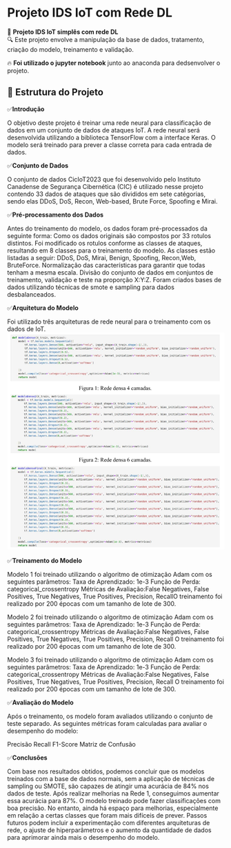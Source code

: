 # Projeto IDS IoT com Rede DL

📡 **Projeto IDS IoT simplês com rede DL**  
🔍 Este projeto envolve a manipulação da base de dados, tratamento, criação do modelo, treinamento e validação.

🔥 **Foi utilizado o jupyter notebook** junto ao anaconda para dedsenvolver o projeto.
## 📂 Estrutura do Projeto

✅**Introdução**

O objetivo deste projeto é treinar uma rede neural para classificação de dados em um conjunto
de dados de ataques IoT. A rede neural será desenvolvida utilizando a biblioteca TensorFlow
com a interface Keras. O modelo será treinado para prever a classe correta para cada entrada
de dados.

✅**Conjunto de Dados**

O conjunto de dados CicIoT2023 que foi desenvolvido pelo
Instituto Canadense de
Segurança Cibernética (CIC) é utilizado nesse projeto contendo 33 dados de ataques que são
divididos em sete catégorias, sendo elas DDoS, DoS, Recon, Web-based, Brute Force,
Spoofing e Mirai.

✅**Pré-processamento dos Dados**

Antes do treinamento do modelo, os dados foram pré-processados da seguinte forma:
Como os dados originais são compostos por 33 rotulos distintos. Foi modificado os rotulos
conforme as classes de ataques, resultando em 8 classes para o treinamento do modelo. As
classes estão listadas a seguir:
DDoS, DoS, Mirai, Benign, Spoofing, Recon,Web, BruteForce.
Normalização das características para garantir que todas tenham a mesma escala.
Divisão do conjunto de dados em conjuntos de treinamento, validação e teste na proporção
X:Y:Z.
Foram criados bases de dados utilizando técnicas de smote e sampling para dados
desbalanceados.

✅**Arquitetura do Modelo**

Foi utilizado três arquiteturas de rede neural para o treinamento com os dados de IoT.
![imagem redes](./imagemredes.png)



✅**Treinamento do Modelo**

Modelo 1 foi treinado utilizando o algoritmo de otimização Adam com os seguintes
parâmetros:
Taxa de Aprendizado: 1e-3
Função de Perda: categorical_crossentropy
Métricas de Avaliação:False Negatives, False Positives, True Negatives, True Positives,
Precision, RecallO treinamento foi realizado por 200 épocas com um tamanho de lote de 300.


Modelo 2 foi treinado utilizando o algoritmo de otimização Adam com os seguintes
parâmetros:
Taxa de Aprendizado: 1e-3
Função de Perda: categorical_crossentropy
Métricas de Avaliação:False Negatives, False Positives, True Negatives, True Positives,
Precision, Recall
O treinamento foi realizado por 200 épocas com um tamanho de lote de 300.

Modelo 3 foi treinado utilizando o algoritmo de otimização Adam com os seguintes
parâmetros:
Taxa de Aprendizado: 1e-3
Função de Perda: categorical_crossentropy
Métricas de Avaliação:False Negatives, False Positives, True Negatives, True Positives,
Precision, Recall
O treinamento foi realizado por 200 épocas com um tamanho de lote de 300.
    
✅**Avaliação do Modelo**

Após o treinamento, os modelo foram avaliados utilizando o conjunto de teste separado. As
seguintes métricas foram calculadas para avaliar o desempenho do modelo:

Precisão
Recall
F1-Score
Matriz de Confusão

✅**Conclusões**

Com base nos resultados obtidos, podemos concluir que os modelos treinados com a base de
dados normais, sem a aplicação de técnicas de sampling ou SMOTE, são capazes de atingir
uma acurácia de 84% nos dados de teste. Após realizar melhorias na Rede 1, conseguimos
aumentar essa acurácia para 87%.
O modelo treinado pode fazer classificações com boa precisão. No entanto, ainda há espaço
para melhorias, especialmente em relação a certas classes que foram mais difíceis de prever.
Passos futuros podem incluir a experimentação com diferentes arquiteturas de rede,
o ajuste de hiperparâmetros e o aumento da quantidade de dados para aprimorar ainda mais o desempenho do modelo.



